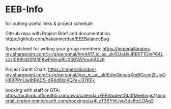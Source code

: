 # EEB-Info
for putting useful links &amp; project schedule

GitHub repo with Project Brief and documentation:
https://github.com/hakanmerdan/EEEBalanceBug

Spreadsheet for writing your group members:
https://imperiallondon-my.sharepoint.com/:x:/g/personal/hm4417_ic_ac_uk/EUaUsJREKT1OjnP64Lxzzj0B8Ukt0M3FKwPdenaBU0SBVA?e=ntA0z6

Project Gantt Chart:
https://imperiallondon-my.sharepoint.com/:x:/g/personal/ivar_ic_ac_uk/EdmQnnaqXmBGrsm2IUjyGH8BPPnUw8tRACS-dR4d6lxIKQ?e=j37KFk

booking with staff or GTA:
https://outlook.office365.com/owa/calendar/EEEStudentStaffMeetings@ImperialLondon.onmicrosoft.com/bookings/s/4LzT3SYhjUyp3ds6tcLOAg2

